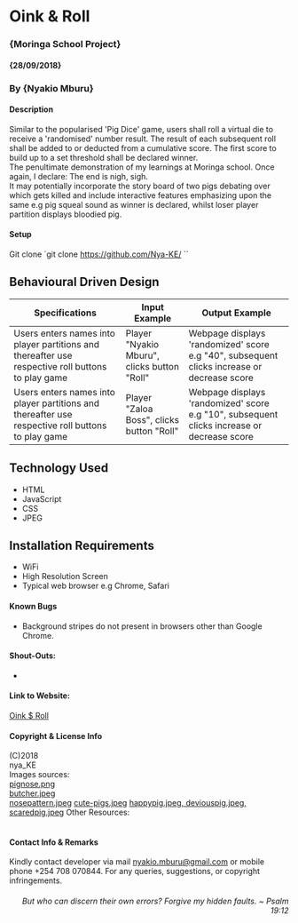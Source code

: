 # Oink & Roll
### {Moringa School Project}
#### {28/09/2018}
### By {Nyakio Mburu}

#### Description
Similar to the popularised 'Pig Dice' game, users shall roll a virtual die to receive a 'randomised' number result. The result of each subsequent roll shall be added to or deducted from a cumulative score. The first score to build up to a set threshold shall be declared winner. <br>
The penultimate demonstration of my learnings at Moringa school. Once again, I declare: The end is nigh, sigh.<br>
It may potentially incorporate the story board of two pigs debating over which gets killed and include interactive features emphasizing upon the same e.g pig squeal sound as winner is declared, whilst loser player partition displays bloodied pig.
<br>
#### Setup
Git clone
`git clone https://github.com/Nya-KE/<insert>
``
## Behavioural Driven Design
|Specifications|Input Example|Output Example|
|--------------|-------------|--------------|
|Users enters names into player partitions and thereafter use respective roll buttons to play game | Player "Nyakio Mburu", clicks button "Roll" |Webpage displays 'randomized' score e.g "40", subsequent clicks increase or decrease score|
|Users enters names into player partitions and thereafter use respective roll buttons to play game | Player "Zaloa Boss", clicks button "Roll" |Webpage displays 'randomized' score e.g "10", subsequent clicks increase or decrease score|

## Technology Used
* HTML
* JavaScript
* CSS
* JPEG

## Installation Requirements
* WiFi
* High Resolution Screen
* Typical web browser e.g  Chrome, Safari

#### Known Bugs
* Background stripes do not present in browsers other than Google Chrome.

#### Shout-Outs:
*

#### Link to Website:
[Oink $ Roll](https://nya-ke.github.io/Oink-Roll/)

#### Copyright & License Info
(C)2018 <br>
nya_KE <br>
Images sources:<br>
[pignose.png](https://ubisafe.org/images/nose-vector-svg-2.png)<br>
[butcher.jpeg](https://www.vectorstock.com/royalty-free-vector/butcher-cutter-worker-meat-cleaver-knife-retro-vector-967060)<br>
[nosepattern.jpeg](https://www.deviantart.com/blood-soaked/art/Pig-Nose-Wallpaper-651766818)
[cute-pigs.jpeg](https://i.pinimg.com/originals/12/0a/09/120a098163e82c22062bf9b4bfc9a168.jpg)
[happypig.jpeg, deviouspig.jpeg, scaredpig.jpeg](https://www.vectorstock.com/royalty-free-vector/set-of-cute-pig-characters-set-5-vector-17806789?utm_source=Pinterest&utm_medium=VectorStock+Social+Share&utm_campaign=Vector+Social+Share&utm_content=Set+of+cute+pig+characters+set+5)
Other Resources:<br>
[]()<br>

#### Contact Info & Remarks
Kindly contact developer via mail nyakio.mburu@gmail.com or mobile phone +254 708 070844. For any queries, suggestions, or copyright infringements.<br>


###### <p style='text-align: right;'> But who can discern their own errors? Forgive my hidden faults. ~ Psalm 19:12 </p>
